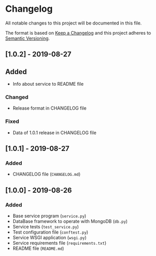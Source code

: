# Changelog
All notable changes to this project will be documented in this file.

The format is based on [Keep a Changelog](http://keepachangelog.com/)
and this project adheres to [Semantic Versioning](http://semver.org/).

## [1.0.2] - 2019-08-27
## Added
- Info about service to README file

### Changed
- Release format in CHANGELOG file

### Fixed
- Data of 1.0.1 release in CHANGELOG file

## [1.0.1] - 2019-08-27
### Added
- CHANGELOG file (`CHANGELOG.md`)

## [1.0.0] - 2019-08-26
### Added
- Base service program (`service.py`)
- DataBase framework to operate with MongoDB (`db.py`)
- Service tests (`test_service.py`)
- Test configuration file (`conftest.py`)
- Service WSGI application (`wsgi.py`)
- Service requirements file (`requirements.txt`)
- README file (`README.md`)
